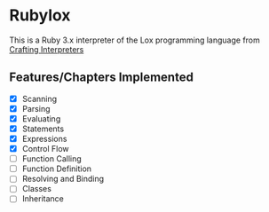 # Rubylox

This is a Ruby 3.x interpreter of the Lox programming language from
[Crafting Interpreters](https://craftinginterpreters.com/)

## Features/Chapters Implemented
- [x] Scanning
- [x] Parsing
- [x] Evaluating
- [x] Statements
- [x] Expressions
- [x] Control Flow
- [ ] Function Calling
- [ ] Function Definition
- [ ] Resolving and Binding
- [ ] Classes
- [ ] Inheritance
